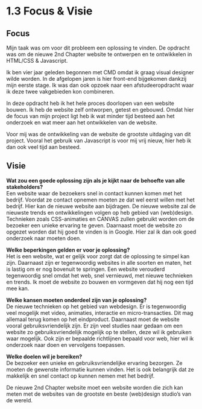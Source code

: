 # 1.3 Focus & Visie

## Focus

Mijn taak was om voor dit probleem een oplossing te vinden. De opdracht was om de nieuwe 2nd Chapter website te ontwerpen en te ontwikkelen in HTML/CSS & Javascript. 

Ik ben vier jaar geleden begonnen met CMD omdat ik graag visual designer wilde worden. In de afgelopen jaren is hier front-end bijgekomen dankzij mijn eerste stage. Ik was dan ook opzoek naar een afstudeeropdracht waar ik deze twee vakgebieden kon combineren. 

In deze opdracht heb ik het hele proces doorlopen van een website bouwen. Ik heb de website zelf ontworpen, getest en gebouwd. Omdat hier de focus van mijn project ligt heb ik wat minder tijd besteed aan het onderzoek en wat meer aan het ontwikkelen van de website.

Voor mij was de ontwikkeling van de website de grootste uitdaging van dit project. Vooral het gebruik van Javascript is voor mij vrij nieuw, hier heb ik dan ook veel tijd aan besteed. 

## Visie

**Wat zou een goede oplossing zijn als je kijkt naar de behoefte van alle stakeholders?**  
Een website waar de bezoekers snel in contact kunnen komen met het bedrijf. Voordat ze contact opnemen moeten ze dat wel eerst willen met het bedrijf. Hier kan de nieuwe website aan bijdragen. De nieuwe website zal de nieuwste trends en ontwikkelingen volgen op heb gebied van \(web\)design. Technieken zoals CSS-animaties en CANVAS zullen gebruikt worden om de bezoeker een unieke ervaring te geven. Daarnaast moet de website zo opgezet worden dat hij goed te vinden is in Google. Hier zal ik dan ook goed onderzoek naar moeten doen.   

**Welke beperkingen gelden er voor je oplossing?**  
Het is een website, wat er gelijk voor zorgt dat de oplossing te simpel kan zijn. Daarnaast zijn er tegenwoordig websites in alle soorten en maten, het is lastig om er nog bovenuit te springen. Een website verouderd tegenwoordig snel omdat het web, snel vernieuwd, met nieuwe technieken en trends. Ik moet de website zo bouwen en vormgeven dat hij nog een tijd mee kan. 

**Welke kansen moeten onderdeel zijn van je oplossing?**  
De nieuwe technieken op het gebied van webdesign. Er is tegenwoordig veel mogelijk met video, animaties, interactie en micro-transacties. Dit mag allemaal terug komen op het eindproduct. Daarnaast moet de website vooral gebruiksvriendelijk zijn. Er zijn veel studies naar gedaan om een website zo gebruiksvriendelijk mogelijk op te stellen, deze wil ik gebruiken waar mogelijk. Ook zijn er bepaalde richtlijnen bepaald voor web, hier wil ik onderzoek naar doen en vervolgens toepassen.

**Welke doelen wil je bereiken?**  
De bezoeker een unieke en gebruiksvriendelijke ervaring bezorgen. Ze moeten de gewenste informatie kunnen vinden. Het is ook belangrijk dat ze makkelijk en snel contact op kunnen nemen met het bedrijf.

De nieuwe 2nd Chapter website moet een website worden die zich kan meten met de websites van de grootste en beste \(web\)design studio’s van de wereld.

